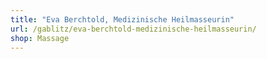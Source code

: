 ```yaml
---
title: "Eva Berchtold, Medizinische Heilmasseurin"
url: /gablitz/eva-berchtold-medizinische-heilmasseurin/
shop: Massage
---
```

